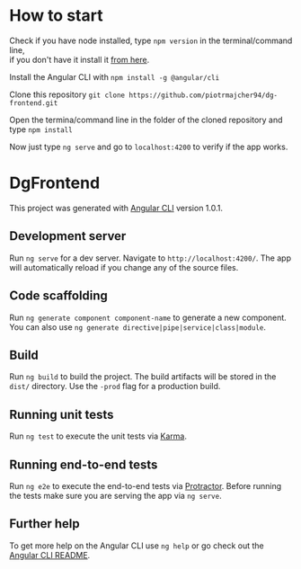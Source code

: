 # How to start

Check if you have node installed, type `npm version` in the terminal/command line,  
if you don't have it install it [from here](https://www.npmjs.com/package/npm).

Install the Angular CLI with `npm install -g @angular/cli`  

Clone this repository `git clone https://github.com/piotrmajcher94/dg-frontend.git`

Open the termina/command line in the folder of the cloned repository and type `npm install`

Now just type `ng serve` and go to `localhost:4200` to verify if the app works.


# DgFrontend

This project was generated with [Angular CLI](https://github.com/angular/angular-cli) version 1.0.1.

## Development server

Run `ng serve` for a dev server. Navigate to `http://localhost:4200/`. The app will automatically reload if you change any of the source files.

## Code scaffolding

Run `ng generate component component-name` to generate a new component. You can also use `ng generate directive|pipe|service|class|module`.

## Build

Run `ng build` to build the project. The build artifacts will be stored in the `dist/` directory. Use the `-prod` flag for a production build.

## Running unit tests

Run `ng test` to execute the unit tests via [Karma](https://karma-runner.github.io).

## Running end-to-end tests

Run `ng e2e` to execute the end-to-end tests via [Protractor](http://www.protractortest.org/).
Before running the tests make sure you are serving the app via `ng serve`.

## Further help

To get more help on the Angular CLI use `ng help` or go check out the [Angular CLI README](https://github.com/angular/angular-cli/blob/master/README.md).
